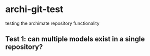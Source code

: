 # archi-git-test
testing the archimate repository functionality
 

## Test 1: can multiple models exist in a single repository?
